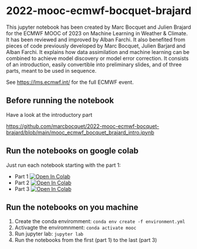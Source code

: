 # 2022-mooc-ecmwf-bocquet-brajard

This jupyter notebook has been created by Marc Bocquet and Julien Brajard
for the ECMWF MOOC of 2023 on Machine Learning in Weather & Climate. It has been reviewed and improved by Alban Farchi.
It also benefited from pieces of code previously developed by Marc Bocquet, Julien Barjard and Alban Farchi.
It explains how data assimilation and machine learning can be combined to achieve model discovery or model error correction.
It consists of an introduction, easily convertible into preliminary slides, and of three parts, meant to be used in sequence.

See https://lms.ecmwf.int/ for the full ECMWF event.

## Before running the notebook
Have a look at the introductory part

<https://github.com/marcbocquet/2022-mooc-ecmwf-bocquet-brajard/blob/main/mooc_ecmwf_bocquet_brajard_intro.ipynb>

## Run the notebooks on google colab
Just run each notebook starting with the part 1:
- Part 1 [![Open In Colab](https://colab.research.google.com/assets/colab-badge.svg) ](https://colab.research.google.com/github/marcbocquet/2022-mooc-ecmwf-bocquet-brajard/blob/main/mooc_ecmwf_bocquet_brajard_part1.ipynb)
- Part 2 [![Open In Colab](https://colab.research.google.com/assets/colab-badge.svg) ](https://colab.research.google.com/github/marcbocquet/2022-mooc-ecmwf-bocquet-brajard/blob/main/mooc_ecmwf_bocquet_brajard_part2.ipynb)
- Part 3 [![Open In Colab](https://colab.research.google.com/assets/colab-badge.svg) ](https://colab.research.google.com/github/marcbocquet/2022-mooc-ecmwf-bocquet-brajard/blob/main/mooc_ecmwf_bocquet_brajard_part3.ipynb)

## Run the notebooks on you machine
1. Create the conda enviromment: ```conda env create -f environment.yml```
2. Activagte the enviromnment: ```conda activate mooc```
3. Run jupyter lab: ```jupyter lab```
4. Run the notebooks from the first (part 1) to the last (part 3)
